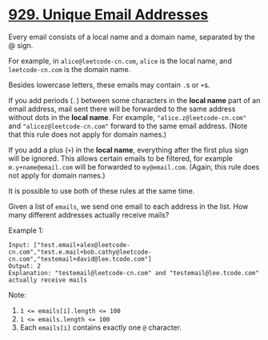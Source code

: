 # [929. Unique Email Addresses](https://leetcode-cn.com/problems/unique-email-addresses/)

Every email consists of a local name and a domain name, separated by the @ sign.

For example, in `alice@leetcode-cn.com`, `alice` is the local name, and `leetcode-cn.com` is the domain name.

Besides lowercase letters, these emails may contain `.`s or `+`s.

If you add periods (`.`) between some characters in the **local name** part of an email address, mail sent there will be forwarded to the same address without dots in the **local name**.  For example, `"alice.z@leetcode-cn.com"` and `"alicez@leetcode-cn.com"` forward to the same email address.  (Note that this rule does not apply for domain names.)

If you add a plus (`+`) in the **local name**, everything after the first plus sign will be ignored. This allows certain emails to be filtered, for example `m.y+name@email.com` will be forwarded to `my@email.com`.  (Again, this rule does not apply for domain names.)

It is possible to use both of these rules at the same time.

Given a list of `emails`, we send one email to each address in the list.  How many different addresses actually receive mails?

Example 1:

```text
Input: ["test.email+alex@leetcode-cn.com","test.e.mail+bob.cathy@leetcode-cn.com","testemail+david@lee.tcode.com"]
Output: 2
Explanation: "testemail@leetcode-cn.com" and "testemail@lee.tcode.com" actually receive mails
```

Note:

1. `1 <= emails[i].length <= 100`
1. `1 <= emails.length <= 100`
1. Each `emails[i]` contains exactly one `@` character.
